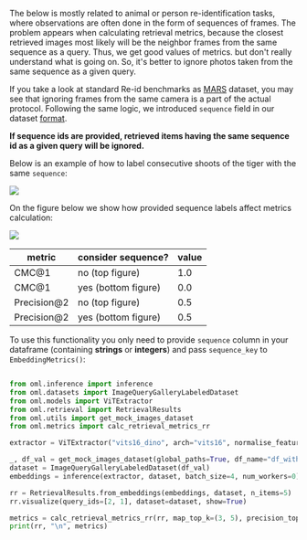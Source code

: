 The below is mostly related to animal or person re-identification tasks, where observations
are often done in the form of sequences of frames. The problem appears when calculating retrieval metrics,
because the closest retrieved images most likely will be  the neighbor frames from the same sequence as a query.
Thus, we get good values of metrics. but don't really understand what is going on.
So, it's better to ignore photos taken from the same sequence as a given query.

If you take a look at standard Re-id benchmarks as [MARS](https://zheng-lab.cecs.anu.edu.au/Project/project_mars.html)
dataset, you may see that ignoring frames from the same camera is a part of the actual protocol.
Following the same logic, we introduced `sequence` field in our dataset [format](https://open-metric-learning.readthedocs.io/en/latest/oml/data.html).

**If sequence ids are provided, retrieved items having the same sequence id as a given query will be ignored.**

Below is an example of how to label consecutive shoots of the tiger with the same `sequence`:

<img src="https://i.ibb.co/Q6zwdfZ/tigers1.png">

On the figure below we show how provided sequence labels affect metrics calculation:

<img src="https://i.ibb.co/FbHBfzb/tigers2.png">

| metric      | consider sequence?  | value |
|-------------|---------------------|-------|
| CMC@1       | no (top figure)     | 1.0   |
| CMC@1       | yes (bottom figure) | 0.0   |
| Precision@2 | no (top figure)     | 0.5   |
| Precision@2 | yes (bottom figure) | 0.5   |

To use this functionality you only need to provide `sequence` column in your dataframe
(containing **strings** or **integers**) and pass `sequence_key` to `EmbeddingMetrics()`:

[comment]:val-with-sequence-start
```python

from oml.inference import inference
from oml.datasets import ImageQueryGalleryLabeledDataset
from oml.models import ViTExtractor
from oml.retrieval import RetrievalResults
from oml.utils import get_mock_images_dataset
from oml.metrics import calc_retrieval_metrics_rr

extractor = ViTExtractor("vits16_dino", arch="vits16", normalise_features=False).to("cpu")

_, df_val = get_mock_images_dataset(global_paths=True, df_name="df_with_sequence.csv")  # <- sequence info is in the file
dataset = ImageQueryGalleryLabeledDataset(df_val)
embeddings = inference(extractor, dataset, batch_size=4, num_workers=0)

rr = RetrievalResults.from_embeddings(embeddings, dataset, n_items=5)
rr.visualize(query_ids=[2, 1], dataset=dataset, show=True)

metrics = calc_retrieval_metrics_rr(rr, map_top_k=(3, 5), precision_top_k=(5,), cmc_top_k=(3,))
print(rr, "\n", metrics)

```
[comment]:val-with-sequence-end
